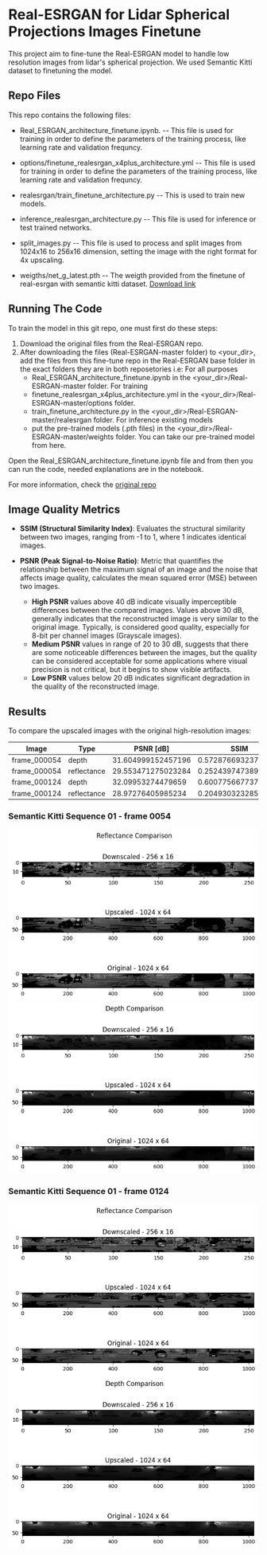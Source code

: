 # Real-ESRGAN for Lidar Spherical Projections Images Finetune

This project aim to fine-tune the Real-ESRGAN model to handle low resolution images from lidar's spherical projection. We used Semantic Kitti dataset to finetuning the model.

## Repo Files

This repo contains the following files:

* Real_ESRGAN_architecture_finetune.ipynb. -- This file is used for training in order to define the parameters of the training process, like learning rate and validation frequncy.

* options/finetune_realesrgan_x4plus_architecture.yml -- This file is used for training in order to define the parameters of the training process, like learning rate and validation frequncy.

* realesrgan/train_finetune_architecture.py -- This is used to train new models.

* inference_realesrgan_architecture.py -- This file is used for inference or test trained networks.

* split_images.py -- This file is used to process and split images from 1024x16 to 256x16 dimension, setting the image with the right format for 4x upscaling.

* weigths/net_g_latest.pth -- The weigth provided from the finetune of real-esrgan with semantic kitti dataset. [Download link](https://drive.google.com/file/d/1B8iKdYACRmfTNgEd7FtWpCLHcTQemXUT/view?usp=sharing)

## Running The Code

To train the model in this git repo, one must first do these steps:

1. Download the original files from the Real-ESRGAN repo.
2. After downloading the files (Real-ESRGAN-master folder) to <your_dir>, add the files from this fine-tune repo in the Real-ESRGAN base folder in the exact folders they are in both reposetories i.e:
For all purposes
    * Real_ESRGAN_architecture_finetune.ipynb in the <your_dir>/Real-ESRGAN-master folder.
For training
    * finetune_realesrgan_x4plus_architecture.yml in the <your_dir>/Real-ESRGAN-master/options folder.
    * train_finetune_architecture.py in the <your_dir>/Real-ESRGAN-master/realesrgan folder.
For inference existing models
    * put the pre-trained models (.pth files) in the <your_dir>/Real-ESRGAN-master/weights folder. You can take our pre-trained model from here.

Open the Real_ESRGAN_architecture_finetune.ipynb file and from then you can run the code, needed explanations are in the notebook.

For more information, check the [original repo](https://github.com/xinntao/Real-ESRGAN)

## Image Quality Metrics 
- **SSIM (Structural Similarity Index)**: Evaluates the structural similarity between two images, ranging from -1 to 1, where 1 indicates identical images.
  
- **PSNR (Peak Signal-to-Noise Ratio)**: Metric that quantifies the relationship between the maximum signal of an image and the noise that affects image quality, calculates the mean squared error (MSE) between two images.
   - **High PSNR** values above 40 dB indicate visually imperceptible differences between the compared images. Values above 30 dB, generally indicates that the reconstructed image is very similar to the original image. Typically, is considered good quality, especially for 8-bit per channel images (Grayscale images). 
   - **Medium PSNR** values in range of 20 to 30 dB, suggests that there are some noticeable differences between the images, but the quality can be considered acceptable for some applications where visual precision is not critical, but it begins to show visible artifacts.
   - **Low PSNR** values below 20 dB indicates significant degradation in the quality of the reconstructed image.

## Results
To compare the upscaled images with the original high-resolution images:

|Image|Type|PSNR [dB]|SSIM|
|---|---|---|---|
|frame\_000054|depth|31\.604999152457196|0\.5728766932379483|
|frame\_000054|reflectance|29\.553471275023284|0\.25243974738916874|
|frame\_000124|depth|32\.09953274479659|0\.6007756677374365|
|frame\_000124|reflectance|28\.97276405985234|0\.20493032328551053|

### Semantic Kitti Sequence 01 - frame 0054
![ ](results/frame_0054_reflectance.png)
![ ](results/frame_0054_depth.png)

### Semantic Kitti Sequence 01 - frame 0124
![ ](results/frame_0124_reflectance.png)
![ ](results/frame_0124_depth.png)
